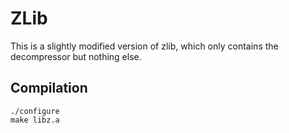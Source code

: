 ZLib
====

This is a slightly modified version of zlib, which only contains the decompressor but nothing else.

Compilation
-----------

```
./configure
make libz.a
```
